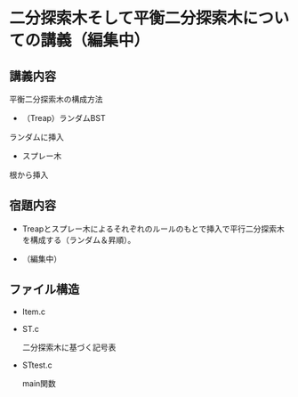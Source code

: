 # 二分探索木そして平衡二分探索木についての講義（編集中）

## 講義内容

平衡二分探索木の構成方法

- （Treap）ランダムBST

ランダムに挿入

- スプレー木

根から挿入

## 宿題内容

- Treapとスプレー木によるそれぞれのルールのもとで挿入で平行二分探索木を構成する（ランダム＆昇順）。

- （編集中）

## ファイル構造

- Item.c

- ST.c

    二分探索木に基づく記号表

- STtest.c

    main関数